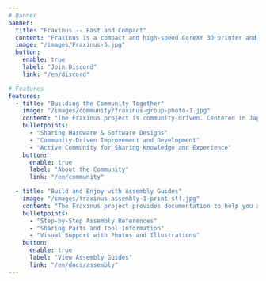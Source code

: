 ```yaml
---
# Banner
banner:
  title: "Fraxinus -- Fast and Compact"
  content: "Fraxinus is a compact and high-speed CoreXY 3D printer and digital fabrication machine project. We have various versions like the [Enclosure](./docs/enclosure), [Trident](./docs/trident), [Flying Gantry](./docs/flying-gantry), and [Micro 3D Printer](./docs/micro-printers). Many people are enjoying learning hardware and software through development and customization.<br>If you are interested, we would love for you to join us, share knowledge, and connect with others who share your passion!"
  image: "/images/Fraxinus-5.jpg"
  button:
    enable: true
    label: "Join Discord"
    link: "/en/discord"

# Features
features:
  - title: "Building the Community Together"
    image: "/images/community/fraxinus-group-photo-1.jpg"
    content: "The Fraxinus project is community-driven. Centered in Japan, engineers, makers, and enthusiasts from around the world share designs, help each other with issues, and enjoy life with fabrication machines while exchanging information."
    bulletpoints:
      - "Sharing Hardware & Software Designs"
      - "Community-Driven Improvement and Development"
      - "Active Community for Sharing Knowledge and Experience"
    button:
      enable: true
      label: "About the Community"
      link: "/en/community"

  - title: "Build and Enjoy with Assembly Guides"
    image: "/images/fraxinus-assembly-1-print-stl.jpg"
    content: "The Fraxinus project provides documentation to help you assemble your Fraxinus. We strive to make the assembly process enjoyable for participants by providing step-by-step explanations and sharing necessary information. Why not pick up the guides and start building together with fellow community members?<br>Please note that some parts are currently assumed to be sourced within Japan. For more details, please ask on [Discord](/discord)."
    bulletpoints:
      - "Step-by-Step Assembly References"
      - "Sharing Parts and Tool Information"
      - "Visual Support with Photos and Illustrations"
    button:
      enable: true
      label: "View Assembly Guides"
      link: "/en/docs/assembly"
---
```

